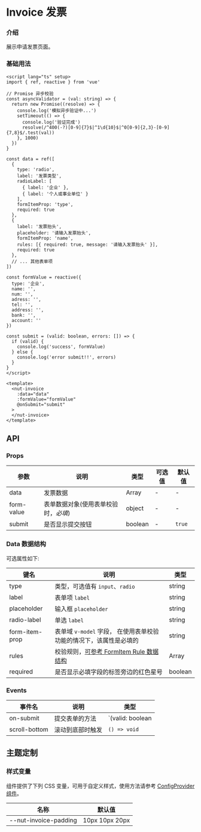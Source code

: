 # Invoice 发票

### 介绍

展示申请发票页面。

### 基础用法

```vue
<script lang="ts" setup>
import { ref, reactive } from 'vue'

// Promise 异步校验
const asyncValidator = (val: string) => {
  return new Promise((resolve) => {
    console.log('模拟异步验证中...')
    setTimeout(() => {
      console.log('验证完成')
      resolve(/^400(-?)[0-9]{7}$|^1\d{10}$|^0[0-9]{2,3}-[0-9]{7,8}$/.test(val))
    }, 1000)
  })
}

const data = ref([
  {
    type: 'radio',
    label: '发票类型',
    radioLabel: [
      { label: '企业' },
      { label: '个人或事业单位' }
    ],
    formItemProp: 'type',
    required: true
  },
  {
    label: '发票抬头',
    placeholder: '请输入发票抬头',
    formItemProp: 'name',
    rules: [{ required: true, message: '请输入发票抬头' }],
    required: true
  },
  // ... 其他表单项
])

const formValue = reactive({
  type: '企业',
  name: '',
  num: '',
  adress: '',
  tel: '',
  address: '',
  bank: '',
  account: ''
})

const submit = (valid: boolean, errors: []) => {
  if (valid) {
    console.log('success', formValue)
  } else {
    console.log('error submit!!', errors)
  }
}
</script>

<template>
  <nut-invoice
    :data="data"
    :formValue="formValue"
    @onSubmit="submit"
  >
  </nut-invoice>
</template>

```

## API

### Props

| 参数       | 说明                                | 类型    | 可选值 | 默认值 |
|------------|-----------------------------------|---------|--------|--------|
| data       | 发票数据                            | Array   | -      | -      |
| form-value | 表单数据对象(使用表单校验时，_必填_) | object  | -      | -      |
| submit     | 是否显示提交按钮                    | boolean | -      | `true` |

### Data 数据结构

可选属性如下:

| 键名           | 说明                                                              | 类型    |
|----------------|-----------------------------------------------------------------|---------|
| type           | 类型，可选值有 `input`、`radio`                                     | string  |
| label          | 表单项 `label`                                                    | string  |
| placeholder    | 输入框 `placeholder`                                              | string  |
| radio-label    | 单选 `label`                                                      | string  |
| form-item-prop | 表单域 `v-model` 字段， 在使用表单校验功能的情况下，该属性是必填的  | string  |
| rules          | 校验规则，[可参考 FormItem Rule 数据结构](/components/dentry/form) | Array   |
| required       | 是否显示必填字段的标签旁边的红色星号                              | boolean |

### Events

| 事件名        | 说明             | 类型                                                                    |
|---------------|----------------|-------------------------------------------------------------------------|
| on-submit     | 提交表单的方法   | `(valid: boolean | object, errors: (boolean | ErrorMessage)[]) => void` |
| scroll-bottom | 滚动到底部时触发 | `() => void`                                                            |

## 主题定制

### 样式变量

组件提供了下列 CSS 变量，可用于自定义样式，使用方法请参考 [ConfigProvider 组件](/components/basic/configprovider)。

| 名称                  | 默认值         |
|-----------------------|----------------|
| --nut-invoice-padding | 10px 10px 20px |
